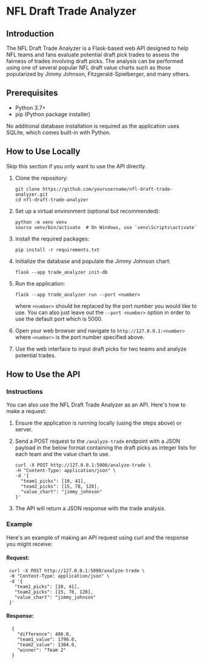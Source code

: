 # NFL Draft Trade Analyzer

## Introduction

The NFL Draft Trade Analyzer is a Flask-based web API designed to help NFL teams and fans evaluate potential draft pick trades to assess the fairness of trades involving draft picks. The analysis can be performed using one of several popular NFL draft value charts such as those popularized by Jimmy Johnson, Fitzgerald-Spielberger, and many others.

## Prerequisites

- Python 3.7+
- pip (Python package installer)

No additional database installation is required as the application uses SQLite, which comes built-in with Python.

## How to Use Locally
Skip this section if you only want to use the API directly.

1. Clone the repository:
   ```
   git clone https://github.com/yourusername/nfl-draft-trade-analyzer.git
   cd nfl-draft-trade-analyzer
   ```

2. Set up a virtual environment (optional but recommended):
   ```
   python -m venv venv
   source venv/bin/activate  # On Windows, use `venv\Scripts\activate`
   ```

3. Install the required packages:
   ```
   pip install -r requirements.txt
   ```

4. Initialize the database and populate the Jimmy Johnson chart:
   ```
   flask --app trade_analyzer init-db
   ```

5. Run the application:
   ```
   flask --app trade_analyzer run --port <number>
   ```
   where ```<number>``` should be replaced by the port number you would like to use. You can also just leave out the ``` --port <number> ``` option in order to use the default port which is 5000.

6. Open your web browser and navigate to `http://127.0.0.1:<number>` where ```<number>``` is the port number specified above.

7. Use the web interface to input draft picks for two teams and analyze potential trades.

## How to Use the API

### Instructions

You can also use the NFL Draft Trade Analyzer as an API. Here's how to make a request:

1. Ensure the application is running locally (using the steps above) or server.

2. Send a POST request to the `/analyze-trade` endpoint with a JSON payload in the below format containing the draft picks as integer lists for each team and the value chart to use.

   ```
   curl -X POST http://127.0.0.1:5000/analyze-trade \
   -H "Content-Type: application/json" \
   -d '{
     "team1_picks": [10, 41],
     "team2_picks": [15, 78, 120],
     "value_chart": "jimmy_johnson"
   }'
   ```

4. The API will return a JSON response with the trade analysis.


### Example

Here's an example of making an API request using curl and the response you might receive:

#### Request:
  ```
   curl -X POST http://127.0.0.1:5000/analyze-trade \
   -H "Content-Type: application/json" \
   -d '{
     "team1_picks": [10, 41],
     "team2_picks": [15, 78, 120],
     "value_chart": "jimmy_johnson"
   }'
   ```
#### Response:
````
  {
    "difference": 486.0,
    "team1_value": 1790.0,
    "team2_value": 1304.0,
    "winner": "Team 2"
  }
````

